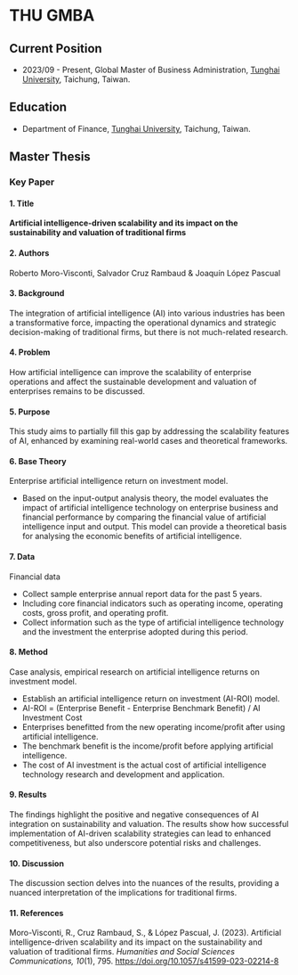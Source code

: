 # THU GMBA
## Current Position
* 2023/09 - Present, Global Master of Business Administration, [Tunghai University](https://www.thu.edu.tw), Taichung, Taiwan.

## Education
* Department of Finance, [Tunghai University](https://www.thu.edu.tw), Taichung, Taiwan.

## Master Thesis

### Key Paper

#### 1. Title
**Artificial intelligence-driven scalability and its impact on the sustainability and valuation of traditional firms** 

#### 2. Authors
Roberto Moro-Visconti, Salvador Cruz Rambaud & Joaquín López Pascual

#### 3. Background
The integration of artificial intelligence (AI) into various industries has been a transformative force, impacting the operational dynamics and strategic decision-making of traditional firms, but there is not much-related research.

#### 4. Problem
How artificial intelligence can improve the scalability of enterprise operations and affect the sustainable development and valuation of enterprises remains to be discussed.

#### 5. Purpose
This study aims to partially fill this gap by addressing the scalability features of AI, enhanced by examining real-world cases and theoretical frameworks.

#### 6. Base Theory
Enterprise artificial intelligence return on investment model.
  * Based on the input-output analysis theory, the model evaluates the impact of artificial intelligence technology on enterprise business and financial performance by comparing the financial value of artificial intelligence input and output. This model can provide a theoretical basis for analysing the economic benefits of artificial intelligence.

#### 7. Data
Financial data
  * Collect sample enterprise annual report data for the past 5 years.
  * Including core financial indicators such as operating income, operating costs, gross profit, and operating profit.
  * Collect information such as the type of artificial intelligence technology and the investment the enterprise adopted during this period.

#### 8. Method
Case analysis, empirical research on artificial intelligence returns on investment model.
  * Establish an artificial intelligence return on investment (AI-ROI) model.
  * AI-ROI = (Enterprise Benefit - Enterprise Benchmark Benefit) / AI Investment Cost
  * Enterprises benefitted from the new operating income/profit after using artificial intelligence.
  * The benchmark benefit is the income/profit before applying artificial intelligence.
  * The cost of AI investment is the actual cost of artificial intelligence technology research and development and application.

#### 9. Results
The findings highlight the positive and negative consequences of AI integration on sustainability and valuation. The results show how successful implementation of AI-driven scalability strategies can lead to enhanced competitiveness, but also underscore potential risks and challenges.

#### 10. Discussion
The discussion section delves into the nuances of the results, providing a nuanced interpretation of the implications for traditional firms.

#### 11. References
Moro-Visconti, R., Cruz Rambaud, S., & López Pascual, J. (2023). Artificial intelligence-driven scalability and its impact on the sustainability and valuation of traditional firms. *Humanities and Social Sciences Communications, 10*(1), 795. https://doi.org/10.1057/s41599-023-02214-8
